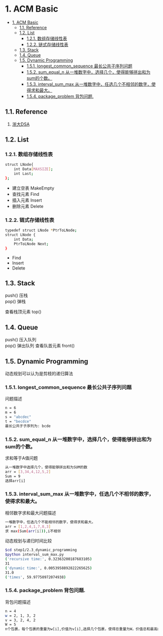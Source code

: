 # 1. ACM Basic

<!-- TOC -->

- [1. ACM Basic](#1-acm-basic)
    - [1.1. Reference](#11-reference)
    - [1.2. List](#12-list)
        - [1.2.1. 数组存储线性表](#121-数组存储线性表)
        - [1.2.2. 链式存储线性表](#122-链式存储线性表)
    - [1.3. Stack](#13-stack)
    - [1.4. Queue](#14-queue)
    - [1.5. Dynamic Programming](#15-dynamic-programming)
        - [1.5.1. longest_common_sequence  最长公共子序列问题](#151-longest_common_sequence--最长公共子序列问题)
        - [1.5.2. sum_equal_n  从一堆数字中，选择几个，使得能够拼出和为sum的个数。](#152-sum_equal_n--从一堆数字中选择几个使得能够拼出和为sum的个数)
        - [1.5.3. interval_sum_max 从一堆数字中，任选几个不相邻的数字，使得求和最大。](#153-interval_sum_max-从一堆数字中任选几个不相邻的数字使得求和最大)
        - [1.5.4. package_problem 背包问题.](#154-package_problem-背包问题)

<!-- /TOC -->
## 1.1. Reference
1. [浙大DSA](https://www.icourse163.org/learn/ZJU-93001?tid=1003997005#/learn/content)
## 1.2. List

### 1.2.1. 数组存储线性表

```bash
struct LNode{
    int Data[MAXSIZE];
    int Last;
};
```

- 建立空表 MakeEmpty
- 查找元素 Find
- 插入元素 Insert
- 删除元素 Delete

### 1.2.2. 链式存储线性表

```bash
typedef struct LNode *PtrToLNode;
struct LNode {
    int Data;
    PtrToLNode Next;
}
```

- Find
- Insert
- Delete

## 1.3. Stack

push()  压栈  
pop()   弹栈

查看栈顶元素 top()

## 1.4. Queue

push()  压入队列  
pop()   弹出队列
查看队首元素 front()

## 1.5. Dynamic Programming

动态规划可以认为是剪枝的递归算法

### 1.5.1. longest_common_sequence  最长公共子序列问题
问题描述
```bash
n = 6
m = 6
s = "abcdec"
t = "becdce"
最长公共子子序列为: bcde
```
### 1.5.2. sum_equal_n  从一堆数字中，选择几个，使得能够拼出和为sum的个数。
求和等于A值问题
```bash
从一堆数字中选择几个，使得能够拼出和为SUM的数
arr = [3,34,4,12,5,2]
Sum = 9
选择arr[i]
```

### 1.5.3. interval_sum_max 从一堆数字中，任选几个不相邻的数字，使得求和最大。

相邻数字求和最大问题描述
```bash
一堆数字中，任选几个不能相邻的数字，使得求和最大。
arr = [1,2,4,1,7,8,3]
求 max(Sum(arr[i])),i不相邻
```

动态规划与递归时间比较
```bash
$cd step1/2.3_dynamic_programming
$python interval_sum_max.py 
('recursive time:', 0.32363200187683105)
31
('dynamic time:', 0.0053958892822265625)
31.0
('times', 59.97750972074938)
```

### 1.5.4. package_problem 背包问题. 
背包问题描述
```bash
n = 4
w = 2, 1, 3, 2
v = 3, 2, 4, 2
W = 5
n个包裹，每个包裹的重量为w[i],价值为v[i],选择几个包裹，使得总重量为W，价值总和最高的方案
```


